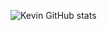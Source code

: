 








![Kevin GitHub stats](https://github-readme-stats.vercel.app/api?username=XKevin333&show_icons=true&theme=radical)
